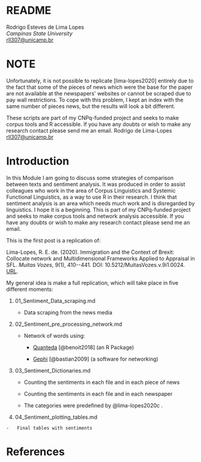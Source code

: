 # README

Rodrigo Esteves de Lima Lopes\
*Campinas State University*\
[rll307@unicamp.br](mailto:rll307@unicamp.br)

# NOTE

Unfortunately, it is not possible to replicate [lima-lopes2020] entirely due to the fact that some of the pieces of news which were the base for the paper are not available at the newspapers' websites or cannot be scraped due to pay wall restrictions. To cope with this problem, I kept an index with the same number of pieces news, but the results will look a bit different. 

These scripts are part of my CNPq-funded project and seeks to make corpus tools and R accessible. If you have any doubts or wish to make any research contact please send me an email. Rodrigo de Lima-Lopes [rll307@unicamp.br](mailto:rll307@unicamp.br)



# Introduction

In this Module I am going to discuss some strategies of comparison between texts and sentiment analysis. It was produced in order to assist colleagues who work in the area of Corpus Linguistics and Systemic Functional Linguistics, as a way to use R in their research. I think that sentiment analysis is an area which needs much work and is disregarded by linguistics. I hope it is a beginning. This is part of my CNPq-funded project and seeks to make corpus tools and network analysis accessible. If you have any doubts or wish to make any research contact please send me an email.

This is the first post is a replication of:

Lima-Lopes, R. E. de. (2020). Immigration and the Context of Brexit: Collocate network and Multidimensional Frameworks Applied to Appraisal in SFL. *Muitas Vozes*, 9(1), 410--441. DOI: 10.5212/MuitasVozes.v.9i1.0024. [URL](https://revistas2.uepg.br/index.php/muitasvozes/article/view/15506).

My general idea is make a full replication, which will take place in five different moments:

1.  01_Sentiment_Data_scraping.md

    -   Data scraping from the news media

2.  02_Sentiment_pre_processing_network.md

    -   Network of words using:

        -   [Quanteda](https://quanteda.io/) [@benoit2018] (an R Package)

        -   [Gephi](https://gephi.org/) [@bastian2009] (a software for networking)

3.  03_Sentiment_Dictionaries.md

    -   Counting the sentiments in each file and in each piece of news

    -   Counting the sentiments in each file and in each newspaper

    -   The categories were predefined by @lima-lopes2020c .

4.   04_Sentiment_plotting_tables.md

    -   Final tables with sentiments

# References
